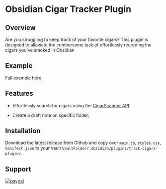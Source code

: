 # Obsidian Cigar Tracker Plugin

## Overview

Are you struggling to keep track of your favorite cigars? This plugin is designed to alleviate the cumbersome task of effortlessly recording the cigars you've smoked in Obsidian

## Example
Full example [here](https://www.loom.com/share/0294b83309a349c2b47432bc8ef3b64e?sid=c4fa9202-c301-4eb8-b821-a2dc044079ea)

## Features

- Effortlessly search for cigars using the [CigarScanner API](https://www.cigarscanner.com/about).

- Create a draft note on specific folder;

## Installation
Download the latest release from Github and copy over `main.js`, `styles.css`, `manifest.json` to your vault `VaultFolder/.obsidian/plugins/track-cigars-plugin/`.

## Support
[![paypal](https://www.paypalobjects.com/en_US/i/btn/btn_donateCC_LG.gif)](https://www.paypal.com/donate/?hosted_button_id=Z63P3W88V7QBA)
